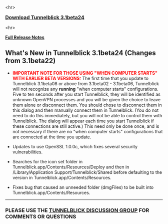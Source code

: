 

&lt;hr&gt;


<font size='3'><b><a href='http://code.google.com/p/tunnelblick/downloads/detail?name=Tunnelblick_3.1beta24.dmg'>Download Tunnelblick 3.1beta24</a></b></font>


&lt;hr&gt;



**[Full Release Notes](RlsNotes.md)**

## What's New in Tunnelblick 3.1beta24 (Changes from 3.1beta22) ##
  * <font color='red'><b>IMPORTANT NOTE FOR THOSE USING "WHEN COMPUTER STARTS" WITH EARLIER BETA VERSIONS:</b></font> The first time that you update to Tunnelblick 3.1beta08 or above from 3.1beta02 - 3.1beta06, Tunnelblick will not recognize any **running** "when computer starts" configurations. Five to ten seconds after you start Tunnelblick, they will be identified as unknown OpenVPN processes and you will be given the choice to leave them alone or disconnect them. You should chose to disconnect them in this dialog and then manually connect them in Tunnelblick. (You do not need to do this immediately, but you will not be able to control them with Tunnelblick. The dialog will appear each time you start Tunnelblick if these connections are still active.) This need only be done once, and is not necessary if there are no "when computer starts" configurations that are connected at the time you update.



  * Updates to use OpenSSL 1.0.0c, which fixes several security vulnerabilities.

  * Searches for the icon set folder in Tunnelblick.app/Contents/Resources/Deploy and then in /Library/Application Support/Tunnelblick/Shared before defaulting to the version in Tunnelblick.app/Contents/Resources.

  * Fixes bug that caused an unneeded folder (dmgFiles) to be built into Tunnelblick.app/Contents/Resources.


---


### PLEASE USE THE [TUNNELBLICK DISCUSSION GROUP](http://groups.google.com/group/tunnelblick-discuss) FOR COMMENTS OR QUESTIONS